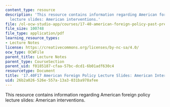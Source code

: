 ```yaml
---
content_type: resource
description: 'This resource contains information regarding American foreign policy
  lecture slides: American interventions.'
file: /ol-ocw-studio-app/courses/17-40-american-foreign-policy-past-present-and-future-fall-2017/26b2a026526e557a13a3031ba978afee_MIT17_40F17_AmericanIntrvn.pdf
file_size: 100748
file_type: application/pdf
learning_resource_types:
- Lecture Notes
license: https://creativecommons.org/licenses/by-nc-sa/4.0/
ocw_type: OCWFile
parent_title: Lecture Notes
parent_type: CourseSection
parent_uid: f0185187-cfaa-57bc-dcd1-6b01adf630c4
resourcetype: Document
title: '17.40F17 American Foreign Policy Lecture Slides: American Interventions'
uid: 26b2a026-526e-557a-13a3-031ba978afee
---
```

This resource contains information regarding American foreign policy lecture slides: American interventions.